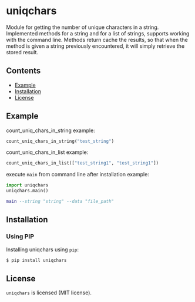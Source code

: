 # uniqchars
Module for getting the number of unique characters in a string.
Implemented methods for a string and for a list of strings, supports working with the command line.
Methods return cache the results, so that when the method is given a string previously encountered, it will simply retrieve the stored result.

## Contents

* [Example](#example)
* [Installation](#installation)
* [License](#license)

## Example

count_uniq_chars_in_string example:
```python
count_uniq_chars_in_string("test_string")
```

count_uniq_chars_in_list example:
```python
count_uniq_chars_in_list(["test_string1", "test_string1"])
```

execute `main` from command line after installation example:
```python
import uniqchars
uniqchars.main()
```
```lua
main --string "string" --data "file_path"
```


## Installation

### Using PIP

Installing uniqchars using `pip`:

```bash
$ pip install uniqchars
```

## License

`uniqchars` is licensed (MIT license).